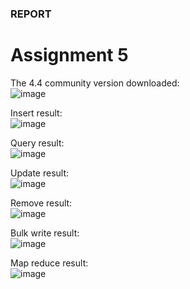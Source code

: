 ### REPORT ###
# Assignment 5 #
The 4.4 community version downloaded:\
![image](https://github.com/user-attachments/assets/476624cc-dd6e-45e1-b96d-dc05b14fa547)

Insert result:\
![image](https://github.com/user-attachments/assets/49b9ae41-c738-4d94-87f0-2ba74359d6c8)

Query result:\
![image](https://github.com/user-attachments/assets/59434344-2ad7-4026-9030-6390cfde13b3)

Update result:\
![image](https://github.com/user-attachments/assets/1c4eba0b-59c6-47b6-8cee-6b5cbe3ca079)

Remove result:\
![image](https://github.com/user-attachments/assets/4620eccf-b253-4b25-808c-9b61596dd148)

Bulk write result:\
![image](https://github.com/user-attachments/assets/2a7b9c30-4d7f-4018-94c8-bbd6bb2ba132)

Map reduce result:\
![image](https://github.com/user-attachments/assets/eb6b98e4-638f-48b8-a475-0251aa927e1a)




